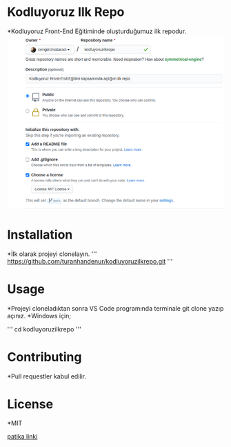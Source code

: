 # Kodluyoruz Ilk Repo
*Kodluyoruz Front-End Eğitiminde oluşturduğumuz ilk repodur.
![newreposity](https://raw.githubusercontent.com/Kodluyoruz/taskforce/main/git/odev1/figures/github.png)
# Installation
*İlk olarak projeyi clonelayın. 
'''
https://github.com/turanhandenur/kodluyoruzilkrepo.git
'''
# Usage
*Projeyi cloneladıktan sonra VS Code programında  terminale git clone yazıp açınız.
*Windows için;

'''
cd kodluyoruzilkrepo
'''
# Contributing
*Pull requestler kabul edilir.
# License
*MIT

[patika linki](www.patika.dev)


